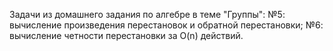 Задачи из домашнего задания по алгебре в теме "Группы":
№5: вычисление произведения перестановок и обратной перестановки;
№6: вычисление четности перестановки за O(n) действий.
